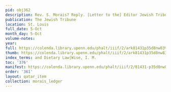 ```yaml
---
pid: obj362
description: Rev. S. Morais? Reply. [Letter to the] Editor Jewish Tribune.
publication: The Jewish Tribune
location: St. Louis
full_date: 5-Oct
month_day: 5-Oct
volume-notes:
year:
full: https://colenda.library.upenn.edu/phalt/iiif/2/ark81431p35d8nw83%2FSHA256E-s8502960--07b62f2fb12aef7a8b04463b314807004b80e0e4b9d866f51bcbab2178d14b12.jpeg/full/3500,/0/default.jpg
thumb: https://colenda.library.upenn.edu/phalt/iiif/2/ark81431p35d8nw83%2FSHA256E-s8502960--07b62f2fb12aef7a8b04463b314807004b80e0e4b9d866f51bcbab2178d14b12.jpeg/full/!200,200/0/default.jpg
index_terms: and Dietary Law|Wise, I. M.
toc: '376'
manifest: https://colenda.library.upenn.edu/phalt/iiif/2/81431-p35d8nw83/manifest
order: '361'
layout: qatar_item
collection: morais_ledger
---
```

